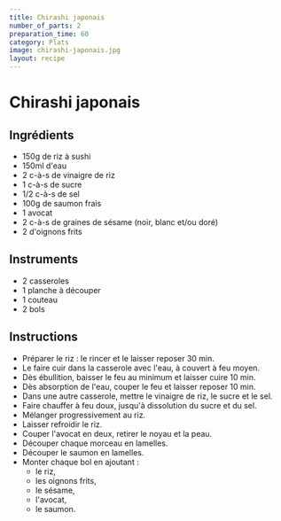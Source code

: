```yaml
---
title: Chirashi japonais
number_of_parts: 2
preparation_time: 60
category: Plats
image: chirashi-japonais.jpg
layout: recipe
---
```

# Chirashi japonais

## Ingrédients

- 150g de riz à sushi
- 150ml d'eau
- 2 c-à-s de vinaigre de riz
- 1 c-à-s de sucre
- 1/2 c-à-s de sel
- 100g de saumon frais
- 1 avocat
- 2 c-à-s de graines de sésame (noir, blanc et/ou doré)
- 2 d'oignons frits

## Instruments

- 2 casseroles
- 1 planche à découper
- 1 couteau
- 2 bols

## Instructions

- Préparer le riz : le rincer et le laisser reposer 30 min.
- Le faire cuir dans la casserole avec l'eau, à couvert à feu moyen.
- Dès ébullition, baisser le feu au minimum et laisser cuire 10 min.
- Dès absorption de l'eau, couper le feu et laisser reposer 10 min.
- Dans une autre casserole, mettre le vinaigre de riz, le sucre et le sel.
- Faire chauffer à feu doux, jusqu'à dissolution du sucre et du sel.
- Mélanger progressivement au riz.
- Laisser refroidir le riz.
- Couper l'avocat en deux, retirer le noyau et la peau.
- Découper chaque morceau en lamelles.
- Découper le saumon en lamelles.
- Monter chaque bol en ajoutant :
	- le riz,
	- les oignons frits,
	- le sésame,
	- l'avocat,
	- le saumon.
